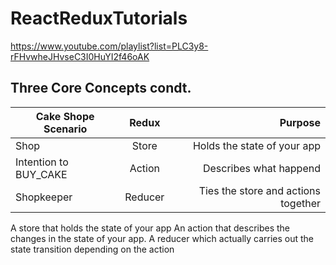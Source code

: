 # ReactReduxTutorials
https://www.youtube.com/playlist?list=PLC3y8-rFHvwheJHvseC3I0HuYI2f46oAK



## Three Core Concepts condt.

| Cake Shope Scenario   |      Redux      |                 Purpose                 |
|-----------------------|:---------------:|----------------------------------------:|
|         Shop          |      Store      |      Holds the state of your app        |
| Intention to BUY_CAKE |      Action     |         Describes what happend          |
|       Shopkeeper      |      Reducer    |    Ties the store and actions together  |

A store that holds the state of your app
An action that describes the changes in the state of your app.
A reducer which actually carries out the state transition depending on the action
